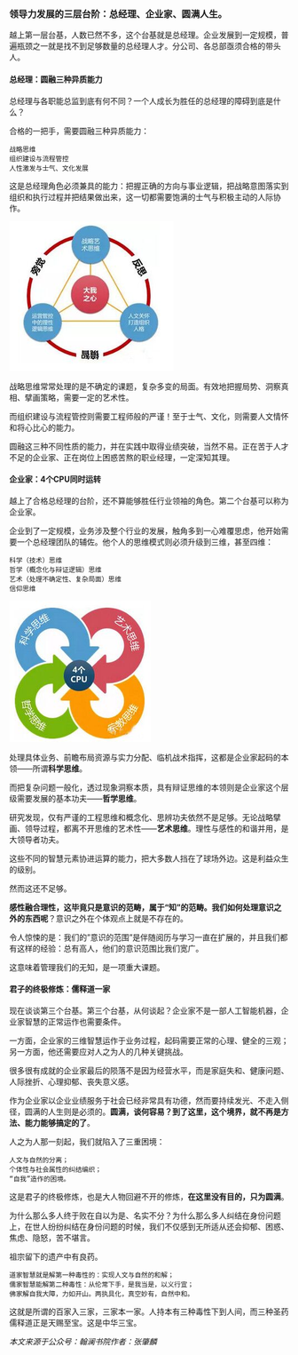 
### 领导力发展的三层台阶：总经理、企业家、圆满人生。
越上第一层台基，人数已然不多，这个台基就是总经理。企业发展到一定规模，普遍瓶颈之一就是找不到足够数量的总经理人才。分公司、各总部亟须合格的带头人。

#### 总经理：圆融三种异质能力
总经理与各职能总监到底有何不同？一个人成长为胜任的总经理的障碍到底是什么？

合格的一把手，需要圆融三种异质能力：
```
战略思维
组织建设与流程管控
人性激发与士气、文化发展
```

这是总经理角色必须兼具的能力：把握正确的方向与事业逻辑，把战略意图落实到组织和执行过程并把结果做出来，这一切都需要饱满的士气与积极主动的人际协作。

![](01.jpg)

战略思维常常处理的是不确定的课题，复杂多变的局面。有效地把握局势、洞察真相、擘画策略，需要一定的艺术性。

而组织建设与流程管控则需要工程师般的严谨！至于士气、文化，则需要人文情怀和将心比心的能力。

圆融这三种不同性质的能力，并在实践中取得业绩突破，当然不易。正在苦于人才不足的企业家、正在岗位上困惑苦熬的职业经理，一定深知其理。

#### 企业家：4个CPU同时运转
越上了合格总经理的台阶，还不算能够胜任行业领袖的角色。第二个台基可以称为企业家。

企业到了一定规模，业务涉及整个行业的发展，触角多到一心难覆思虑，他开始需要一个总经理团队的辅佐。他个人的思维模式则必须升级到三维，甚至四维：
```
科学（技术）思维
哲学（概念化与辩证逻辑）思维
艺术（处理不确定性、复杂局面）思维
信仰思维
```

![](02.jpg)

处理具体业务、前瞻布局资源与实力分配、临机战术指挥，这都是企业家起码的本领——所谓**科学思维**。

而把复杂问题一般化，透过现象洞察本质，具有辩证思维的本领则是企业家这个层级需要发展的基本功夫——**哲学思维**。

研究发现，仅有严谨的工程思维和概念化、思辨功夫依然不是足够。无论战略擘画、领导过程，都离不开思维的艺术性——**艺术思维**。理性与感性的和谐并用，是大领导者功夫。

这些不同的智慧元素协进运算的能力，把大多数人挡在了球场外边。这是利益众生的级别。

然而这还不足够。

**感性融合理性，这毕竟只是意识的范畴，属于“知”的范畴。我们如何处理意识之外的东西呢**？意识之外在个体观点上就是不存在的。

令人惊悚的是：我们的”意识的范围”是伴随阅历与学习一直在扩展的，并且我们都有这样的经验：总有高人，他们的意识范围比我们宽广。

这意味着管理我们的无知，是一项重大课题。

#### 君子的终极修炼：儒释道一家
现在谈谈第三个台基。第三个台基，从何谈起？企业家不是一部人工智能机器，企业家智慧的正常运作也需要条件。

一方面，企业家的三维智慧运作于业务过程，起码需要正常的心理、健全的三观；另一方面，他还需要应对人之为人的几种关键挑战。

很多很有成就的企业家最后的陨落不是因为经营水平，而是家庭失和、健康问题、人际挫折、心理抑郁、丧失意义感。

作为企业家以企业业绩服务于社会已经非常具有功德，然而要持续发光、不走入侧径，圆满的人生则是必须的。**圆满，谈何容易？到了这里，这个境界，就不再是方法、能力能够搞定的了**。

人之为人那一刻起，我们就陷入了三重困境：
```
人文与自然的分离；
个体性与社会属性的纠结编织；
“自我”造作的困境。
```
这是君子的终极修炼，也是大人物回避不开的修炼，**在这里没有目的，只为圆满**。

为什么那么多人终于败在自以为是、名实不分？为什么那么多人纠结在身份问题上，在世人纷纷纠结在身份问题的时候，我们不仅感到无所适从还会抑郁、困惑、焦虑、隐怒，苦不堪言。

祖宗留下的遗产中有良药。
```
道家智慧就是解第一种毒性的：实现人文与自然的和解；
儒家智慧能解第二种毒性：从伦常下手，是我当是，以义行宜；
佛家解自我大障，力如开山。两执具化，真空妙有，自然中和。
```
这就是所谓的百家入三家，三家本一家。人持本有三种毒性下到人间，而三种圣药儒释道正是天赐至宝。这是中华三宝。

*本文来源于公众号：翰澜书院作者：张肇麟*
